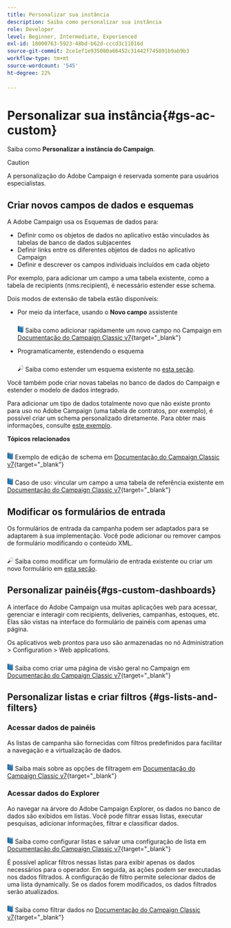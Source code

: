 ```yaml
---
title: Personalizar sua instância
description: Saiba como personalizar sua instância
role: Developer
level: Beginner, Intermediate, Experienced
exl-id: 18000763-5923-48bd-b62d-cccd3c11016d
source-git-commit: 2ce1ef1e935080a66452c31442f745891b9ab9b3
workflow-type: tm+mt
source-wordcount: '545'
ht-degree: 22%

---
```


# Personalizar sua instância{#gs-ac-custom}

Saiba como **Personalizar a instância do Campaign**.

>[!CAUTION]
>
>A personalização do Adobe Campaign é reservada somente para usuários especialistas.

## Criar novos campos de dados e esquemas

A Adobe Campaign usa os Esquemas de dados para:

* Definir como os objetos de dados no aplicativo estão vinculados às tabelas de banco de dados subjacentes
* Definir links entre os diferentes objetos de dados no aplicativo Campaign
* Definir e descrever os campos individuais incluídos em cada objeto

Por exemplo, para adicionar um campo a uma tabela existente, como a tabela de recipients (nms:recipient), é necessário estender esse schema.

Dois modos de extensão de tabela estão disponíveis:

* Por meio da interface, usando o **Novo campo** assistente

   ![](../assets/do-not-localize/book.png) Saiba como adicionar rapidamente um novo campo no Campaign em [Documentação do Campaign Classic v7](https://experienceleague.adobe.com/docs/campaign-classic/using/configuring-campaign-classic/editing-schemas/new-field-wizard.html?lang=en#configuring-campaign-classic){target="_blank"}

* Programaticamente, estendendo o esquema

   ![](../assets/do-not-localize/glass.png) Saiba como estender um esquema existente no [esta seção](../dev/extend-schema.md).


Você também pode criar novas tabelas no banco de dados do Campaign e estender o modelo de dados integrado.

Para adicionar um tipo de dados totalmente novo que não existe pronto para uso no Adobe Campaign (uma tabela de contratos, por exemplo), é possível criar um schema personalizado diretamente. Para obter mais informações, consulte [este exemplo](../dev/create-schema.md#example--creating-a-contract-table).

**Tópicos relacionados**

![](../assets/do-not-localize/book.png) Exemplo de edição de schema em [Documentação do Campaign Classic v7](https://experienceleague.adobe.com/docs/campaign-classic/using/configuring-campaign-classic/editing-schemas/examples-of-schemas-edition.html?lang=en#configuring-campaign-classic){target="_blank"}

![](../assets/do-not-localize/book.png) Caso de uso: vincular um campo a uma tabela de referência existente em [Documentação do Campaign Classic v7](https://experienceleague.adobe.com/docs/campaign-classic/using/configuring-campaign-classic/editing-schemas/examples-of-schemas-edition.html?lang=en#uc-link){target="_blank"}


## Modificar os formulários de entrada

Os formulários de entrada da campanha podem ser adaptados para se adaptarem à sua implementação. Você pode adicionar ou remover campos de formulário modificando o conteúdo XML.

![](../assets/do-not-localize/glass.png) Saiba como modificar um formulário de entrada existente ou criar um novo formulário em [esta seção](../dev/forms.md).

## Personalizar painéis{#gs-custom-dashboards}

A interface do Adobe Campaign usa muitas aplicações web para acessar, gerenciar e interagir com recipients, deliveries, campanhas, estoques, etc. Elas são vistas na interface do formulário de painéis com apenas uma página.

Os aplicativos web prontos para uso são armazenadas no nó Administration > Configuration > Web applications.

![](../assets/do-not-localize/book.png) Saiba como criar uma página de visão geral no Campaign em [Documentação do Campaign Classic v7](https://experienceleague.adobe.com/docs/campaign-classic/using/designing-content/web-applications/use-cases--creating-overviews.html?lang=en#creating-a-single-page-web-application){target="_blank"}


## Personalizar listas e criar filtros {#gs-lists-and-filters}

### Acessar dados de painéis

As listas de campanha são fornecidas com filtros predefinidos para facilitar a navegação e a virtualização de dados.

![](../assets/do-not-localize/book.png) Saiba mais sobre as opções de filtragem em [Documentação do Campaign Classic v7](https://experienceleague.adobe.com/docs/campaign-classic/using/getting-started/filtering-data/filtering-options.html?lang=en#about-filtering){target="_blank"}


### Acessar dados do Explorer

Ao navegar na árvore do Adobe Campaign Explorer, os dados no banco de dados são exibidos em listas. Você pode filtrar essas listas, executar pesquisas, adicionar informações, filtrar e classificar dados.

![](../assets/do-not-localize/book.png) Saiba como configurar listas e salvar uma configuração de lista em [Documentação do Campaign Classic v7](https://experienceleague.adobe.com/docs/campaign-classic/using/getting-started/starting-with-adobe-campaign/campaign-workspace/adobe-campaign-ui-lists.html?lang=en#getting-started){target="_blank"}


É possível aplicar filtros nessas listas para exibir apenas os dados necessários para o operador. Em seguida, as ações podem ser executadas nos dados filtrados. A configuração de filtro permite selecionar dados de uma lista dynamically. Se os dados forem modificados, os dados filtrados serão atualizados.

![](../assets/do-not-localize/book.png) Saiba como filtrar dados no [Documentação do Campaign Classic v7](https://experienceleague.adobe.com/docs/campaign-classic/using/getting-started/filtering-data/creating-filters.html?lang=en#typology-of-available-filters){target="_blank"}
